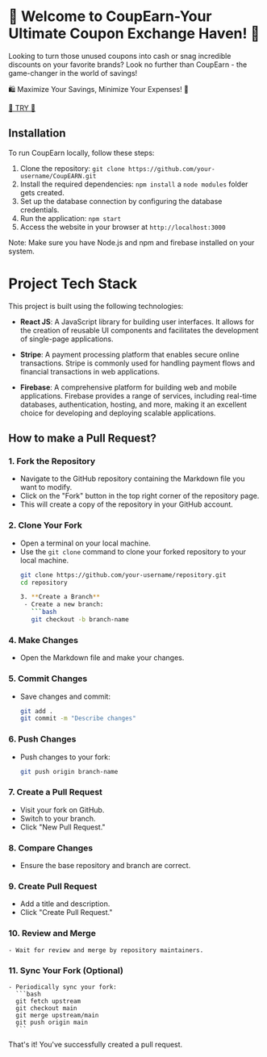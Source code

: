 # 🎉 Welcome to CoupEarn-Your Ultimate Coupon Exchange Haven! 🎊
Looking to turn those unused coupons into cash or snag incredible discounts on your favorite brands? Look no further than CoupEarn - the game-changer in the world of savings!

🛍️ Maximize Your Savings, Minimize Your Expenses! 🌟

[🌈 TRY 🌟](https://coup-earn.netlify.app/)


## Installation
To run CoupEarn locally, follow these steps:

1. Clone the repository: `git clone https://github.com/your-username/CoupEARN.git`
2. Install the required dependencies: `npm install` a `node modules` folder gets created.
3. Set up the database connection by configuring the database credentials.
4. Run the application: `npm start`
5. Access the website in your browser at `http://localhost:3000`

Note: Make sure you have Node.js and npm and firebase installed on your system.

# Project Tech Stack

This project is built using the following technologies:

- **React JS**: A JavaScript library for building user interfaces. It allows for the creation of reusable UI components and facilitates the development of single-page applications.

- **Stripe**: A payment processing platform that enables secure online transactions. Stripe is commonly used for handling payment flows and financial transactions in web applications.

- **Firebase**: A comprehensive platform for building web and mobile applications. Firebase provides a range of services, including real-time databases, authentication, hosting, and more, making it an excellent choice for developing and deploying scalable applications.

## How to make a Pull Request?

### 1. Fork the Repository

- Navigate to the GitHub repository containing the Markdown file you want to modify.
- Click on the "Fork" button in the top right corner of the repository page.
- This will create a copy of the repository in your GitHub account.

### 2. Clone Your Fork

- Open a terminal on your local machine.
- Use the `git clone` command to clone your forked repository to your local machine.
  ```bash
  git clone https://github.com/your-username/repository.git
  cd repository

  3. **Create a Branch**
   - Create a new branch:
     ```bash
     git checkout -b branch-name
     ```

### 4. Make Changes
   - Open the Markdown file and make your changes.

### 5. Commit Changes
   - Save changes and commit:
     ```bash
     git add .
     git commit -m "Describe changes"
     ```

### 6. **Push Changes**
   - Push changes to your fork:
     ```bash
     git push origin branch-name
     ```

### 7. **Create a Pull Request**
   - Visit your fork on GitHub.
   - Switch to your branch.
   - Click "New Pull Request."

### 8. **Compare Changes**
   - Ensure the base repository and branch are correct.

### 9. **Create Pull Request**
   - Add a title and description.
   - Click "Create Pull Request."

### 10. **Review and Merge**
    - Wait for review and merge by repository maintainers.

### 11. **Sync Your Fork (Optional)**
    - Periodically sync your fork:
      ```bash
      git fetch upstream
      git checkout main
      git merge upstream/main
      git push origin main
      ```
That's it! You've successfully created a pull request.


  

